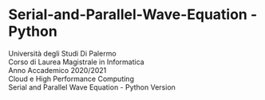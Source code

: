 # Serial-and-Parallel-Wave-Equation - Python
Università degli Studi Di Palermo\
Corso di Laurea Magistrale in Informatica\
Anno Accademico 2020/2021\
Cloud e High Performance Computing\
Serial and Parallel Wave Equation - Python Version
